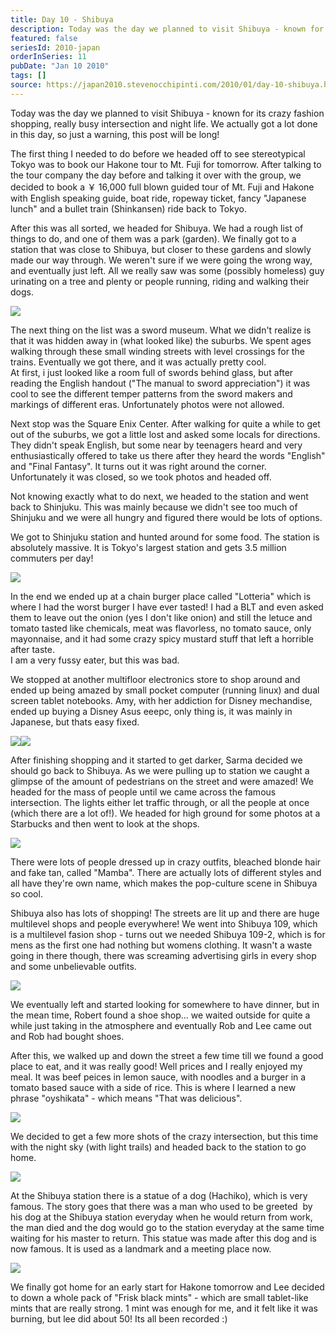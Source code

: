 ```yaml
---
title: Day 10 - Shibuya
description: Today was the day we planned to visit Shibuya - known for its crazy fashion shopping, really busy intersection and night life. We actually g...
featured: false
seriesId: 2010-japan
orderInSeries: 11
pubDate: "Jan 10 2010"
tags: []
source: https://japan2010.stevenocchipinti.com/2010/01/day-10-shibuya.html
---
```


Today was the day we planned to visit Shibuya - known for its crazy fashion shopping, really busy intersection and night life. We actually got a lot done in this day, so just a warning, this post will be long!

The first thing I needed to do before we headed off to see stereotypical Tokyo was to book our Hakone tour to Mt. Fuji for tomorrow. After talking to the tour company the day before and talking it over with the group, we decided to book a ￥ 16,000 full blown guided tour of Mt. Fuji and Hakone with English speaking guide, boat ride, ropeway ticket, fancy "Japanese lunch" and a bullet train (Shinkansen) ride back to Tokyo.

After this was all sorted, we headed for Shibuya. We had a rough list of things to do, and one of them was a park (garden). We finally got to a station that was close to Shibuya, but closer to these gardens and slowly made our way through. We weren't sure if we were going the wrong way, and eventually just left. All we really saw was some (possibly homeless) guy urinating on a tree and plenty or people running, riding and walking their dogs.

[![](https://4.bp.blogspot.com/_l2YQkMP1pOU/S0i-6K81q8I/AAAAAAAAAVw/haHFLSnYAuw/s320/DSC_0007.JPG)](https://4.bp.blogspot.com/_l2YQkMP1pOU/S0i-6K81q8I/AAAAAAAAAVw/haHFLSnYAuw/s1600-h/DSC_0007.JPG)

The next thing on the list was a sword museum. What we didn't realize is that it was hidden away in (what looked like) the suburbs. We spent ages walking through these small winding streets with level crossings for the trains. Eventually we got there, and it was actually pretty cool.  
At first, i just looked like a room full of swords behind glass, but after reading the English handout ("The manual to sword appreciation") it was cool to see the different temper patterns from the sword makers and markings of different eras. Unfortunately photos were not allowed.

Next stop was the Square Enix Center. After walking for quite a while to get out of the suburbs, we got a little lost and asked some locals for directions. They didn't speak English, but some near by teenagers heard and very enthusiastically offered to take us there after they heard the words "English" and "Final Fantasy". It turns out it was right around the corner. Unfortunately it was closed, so we took photos and headed off.

Not knowing exactly what to do next, we headed to the station and went back to Shinjuku. This was mainly because we didn't see too much of Shinjuku and we were all hungry and figured there would be lots of options.

We got to Shinjuku station and hunted around for some food. The station is absolutely massive. It is Tokyo's largest station and gets 3.5 million commuters per day!

[![](https://4.bp.blogspot.com/_l2YQkMP1pOU/S0i_ELcxgYI/AAAAAAAAAV4/llZzc1yur8M/s320/DSC_0015.JPG)](https://4.bp.blogspot.com/_l2YQkMP1pOU/S0i_ELcxgYI/AAAAAAAAAV4/llZzc1yur8M/s1600-h/DSC_0015.JPG)

In the end we ended up at a chain burger place called "Lotteria" which is where I had the worst burger I have ever tasted! I had a BLT and even asked them to leave out the onion (yes I don't like onion) and still the letuce and tomato tasted like chemicals, meat was flavorless, no tomato sauce, only mayonnaise, and it had some crazy spicy mustard stuff that left a horrible after taste.  
I am a very fussy eater, but this was bad.

We stopped at another multifloor electronics store to shop around and ended up being amazed by small pocket computer (running linux) and dual screen tablet notebooks. Amy, with her addiction for Disney mechandise, ended up buying a Disney Asus eeepc, only thing is, it was mainly in Japanese, but thats easy fixed.

[![](https://1.bp.blogspot.com/_l2YQkMP1pOU/S0i_LVdpBSI/AAAAAAAAAWA/hX3NBbSJUrU/s320/DSC_0020.JPG)](https://1.bp.blogspot.com/_l2YQkMP1pOU/S0i_LVdpBSI/AAAAAAAAAWA/hX3NBbSJUrU/s1600-h/DSC_0020.JPG)[![](https://1.bp.blogspot.com/_l2YQkMP1pOU/S0i_PVOhXOI/AAAAAAAAAWI/rUEqPCBpwfA/s320/DSC_0021.JPG)](https://1.bp.blogspot.com/_l2YQkMP1pOU/S0i_PVOhXOI/AAAAAAAAAWI/rUEqPCBpwfA/s1600-h/DSC_0021.JPG)

After finishing shopping and it started to get darker, Sarma decided we should go back to Shibuya. As we were pulling up to station we caught a glimpse of the amount of pedestrians on the street and were amazed! We headed for the mass of people until we came across the famous intersection. The lights either let traffic through, or all the people at once (which there are a lot of!). We headed for high ground for some photos at a Starbucks and then went to look at the shops.

[![](https://4.bp.blogspot.com/_l2YQkMP1pOU/S0i_XbXwy5I/AAAAAAAAAWQ/vz5WF24BHlo/s320/DSC_0034.JPG)](https://4.bp.blogspot.com/_l2YQkMP1pOU/S0i_XbXwy5I/AAAAAAAAAWQ/vz5WF24BHlo/s1600-h/DSC_0034.JPG)

There were lots of people dressed up in crazy outfits, bleached blonde hair and fake tan, called "Mamba". There are actually lots of different styles and all have they're own name, which makes the pop-culture scene in Shibuya so cool.

Shibuya also has lots of shopping! The streets are lit up and there are huge multilevel shops and people everywhere! We went into Shibuya 109, which is a multilevel fasion shop - turns out we needed Shibuya 109-2, which is for mens as the first one had nothing but womens clothing. It wasn't a waste going in there though, there was screaming advertising girls in every shop and some unbelievable outfits.

[![](https://1.bp.blogspot.com/_l2YQkMP1pOU/S0jBCR5NjgI/AAAAAAAAAWY/ptFdakZXRHo/s320/DSC_0055.JPG)](https://1.bp.blogspot.com/_l2YQkMP1pOU/S0jBCR5NjgI/AAAAAAAAAWY/ptFdakZXRHo/s1600-h/DSC_0055.JPG)

We eventually left and started looking for somewhere to have dinner, but in the mean time, Robert found a shoe shop... we waited outside for quite a while just taking in the atmosphere and eventually Rob and Lee came out and Rob had bought shoes.

After this, we walked up and down the street a few time till we found a good place to eat, and it was really good! Well prices and I really enjoyed my meal. It was beef peices in lemon sauce, with noodles and a burger in a tomato based sauce with a side of rice. This is where I learned a new phrase "oyshikata" - which means "That was delicious".

[![](https://2.bp.blogspot.com/_l2YQkMP1pOU/S0jBNK5nIBI/AAAAAAAAAWg/gxfdNekQjlU/s320/P1070668.JPG)](https://2.bp.blogspot.com/_l2YQkMP1pOU/S0jBNK5nIBI/AAAAAAAAAWg/gxfdNekQjlU/s1600-h/P1070668.JPG)

We decided to get a few more shots of the crazy intersection, but this time with the night sky (with light trails) and headed back to the station to go home.

[![](https://3.bp.blogspot.com/_l2YQkMP1pOU/S0jBWH3gCII/AAAAAAAAAWo/e7TMJ7QiVm0/s320/DSC_0062.JPG)](https://3.bp.blogspot.com/_l2YQkMP1pOU/S0jBWH3gCII/AAAAAAAAAWo/e7TMJ7QiVm0/s1600-h/DSC_0062.JPG)

At the Shibuya station there is a statue of a dog (Hachiko), which is very famous. The story goes that there was a man who used to be greeted  by his dog at the Shibuya station everyday when he would return from work, the man died and the dog would go to the station everyday at the same time waiting for his master to return. This statue was made after this dog and is now famous. It is used as a landmark and a meeting place now.

[![](https://1.bp.blogspot.com/_l2YQkMP1pOU/S0jBfi5I8VI/AAAAAAAAAWw/h1ua9Aqxv74/s320/DSC_0064.JPG)](https://1.bp.blogspot.com/_l2YQkMP1pOU/S0jBfi5I8VI/AAAAAAAAAWw/h1ua9Aqxv74/s1600-h/DSC_0064.JPG)

We finally got home for an early start for Hakone tomorrow and Lee decided to down a whole pack of "Frisk black mints" - which are small tablet-like mints that are really strong. 1 mint was enough for me, and it felt like it was burning, but lee did about 50! Its all been recorded :)

